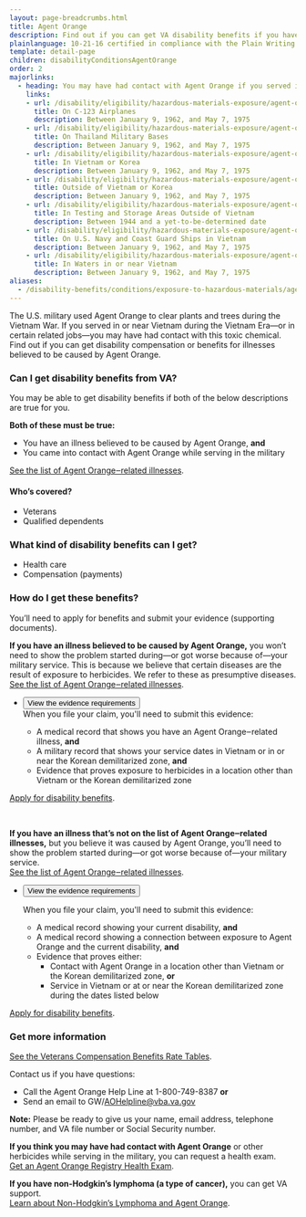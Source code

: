 ```yaml
---
layout: page-breadcrumbs.html
title: Agent Orange
description: Find out if you can get VA disability benefits if you have an illness believed to be caused by contact with Agent Orange during your military service.
plainlanguage: 10-21-16 certified in compliance with the Plain Writing Act
template: detail-page
children: disabilityConditionsAgentOrange
order: 2
majorlinks:
  - heading: You may have had contact with Agent Orange if you served in any of these ways
    links:
    - url: /disability/eligibility/hazardous-materials-exposure/agent-orange/c-123-aircraft/
      title: On C-123 Airplanes
      description: Between January 9, 1962, and May 7, 1975
    - url: /disability/eligibility/hazardous-materials-exposure/agent-orange/thailand-military-bases/
      title: On Thailand Military Bases
      description: Between January 9, 1962, and May 7, 1975
    - url: /disability/eligibility/hazardous-materials-exposure/agent-orange/service-in-vietnam-korea/
      title: In Vietnam or Korea
      description: Between January 9, 1962, and May 7, 1975
    - url: /disability/eligibility/hazardous-materials-exposure/agent-orange/service-outside-vietnam-korea/
      title: Outside of Vietnam or Korea
      description: Between January 9, 1962, and May 7, 1975
    - url: /disability/eligibility/hazardous-materials-exposure/agent-orange/testing-storage-areas/
      title: In Testing and Storage Areas Outside of Vietnam
      description: Between 1944 and a yet-to-be-determined date
    - url: /disability/eligibility/hazardous-materials-exposure/agent-orange/navy-coast-guard-ships-vietnam/
      title: On U.S. Navy and Coast Guard Ships in Vietnam
      description: Between January 9, 1962, and May 7, 1975
    - url: /disability/eligibility/hazardous-materials-exposure/agent-orange/vietnam-waters/
      title: In Waters in or near Vietnam
      description: Between January 9, 1962, and May 7, 1975
aliases:
  - /disability-benefits/conditions/exposure-to-hazardous-materials/agent-orange/
---
```


<div class="va-introtext">

The U.S. military used Agent Orange to clear plants and trees during the Vietnam War. If you served in or near Vietnam during the Vietnam Era—or in certain related jobs—you may have had contact with this toxic chemical. Find out if you can get disability compensation or benefits for illnesses believed to be caused by Agent Orange.

</div>

<div class="feature" markdown="1">

### Can I get disability benefits from VA?

You may be able to get disability benefits if both of the below descriptions are true for you.

**Both of these must be true:**
- You have an illness believed to be caused by Agent Orange, **and**
- You came into contact with Agent Orange while serving in the military

[See the list of Agent Orange‒related illnesses](/disability/eligibility/hazardous-materials-exposure/agent-orange/related-diseases/).


#### Who’s covered?

- Veterans
- Qualified dependents

</div>

### What kind of disability benefits can I get?

- Health care
- Compensation (payments)

### How do I get these benefits?

You’ll need to apply for benefits and submit your evidence (supporting documents). 

**If you have an illness believed to be caused by Agent Orange,** you won’t need to show the problem started during—or got worse because of—your military service. This is because we believe that certain diseases are the result of exposure to herbicides. We refer to these as presumptive diseases. <br>
[See the list of Agent Orange‒related illnesses](/disability/eligibility/hazardous-materials-exposure/agent-orange/related-diseases/).

<div class="usa-accordion">
<ul class="usa-unstyled-list">
<li>
<button class="usa-button-unstyled usa-accordion-button" aria-controls="evidence-agent-orange">View the evidence requirements</button>
<div id="evidence-agent-orange" class="usa-accordion-content">
When you file your claim, you'll need to submit this evidence:
  
- A medical record that shows you have an Agent Orange‒related illness, **and**
- A military record that shows your service dates in Vietnam or in or near the Korean demilitarized zone, **and**
- Evidence that proves exposure to herbicides in a location other than Vietnam or the Korean demilitarized zone

</div>
</li>
</ul>
</div>

[Apply for disability benefits](/disability/how-to-file-claim/).

<br>

**If you have an illness that’s not on the list of Agent Orange‒related illnesses,** but you believe it was caused by Agent Orange, you’ll need to show the problem started during—or got worse because of—your military service. <br>
[See the list of Agent Orange‒related illnesses](/disability/eligibility/hazardous-materials-exposure/agent-orange/related-diseases/).

<div class="usa-accordion">
<ul class="usa-unstyled-list">
<li>
<button class="usa-button-unstyled usa-accordion-button" aria-controls="illness-not-on-list">View the evidence requirements</button>
<div id="illness-not-on-list" class="usa-accordion-content">
  
When you file your claim, you'll need to submit this evidence:
- A medical record showing your current disability, **and**
- A medical record showing a connection between exposure to Agent Orange and the current disability, **and**
- Evidence that proves either:
   - Contact with Agent Orange in a location other than Vietnam or the Korean demilitarized zone, **or**
   - Service in Vietnam or at or near the Korean demilitarized zone during the dates listed below
  
</div>
</li>
</ul>
</div>

[Apply for disability benefits](/disability/how-to-file-claim/).


### Get more information

[See the Veterans Compensation Benefits Rate Tables](https://www.benefits.va.gov/COMPENSATION/resources_comp01.asp).

Contact us if you have questions:
- Call the Agent Orange Help Line at 1-800-749-8387 **or** 
- Send an email to GW/AOHelpline@vba.va.gov

**Note:** Please be ready to give us your name, email address, telephone number, and VA file number or Social Security number.

**If you think you may have had contact with Agent Orange** or other herbicides while serving in the military, you can request a health exam. <br>
[Get an Agent Orange Registry Health Exam](/disability/eligibility/hazardous-materials-exposure/agent-orange/registry-health-exam/).

**If you have non-Hodgkin’s lymphoma (a type of cancer),** you can get VA support. <br>
[Learn about Non-Hodgkin’s Lymphoma and Agent Orange](/disability/eligibility/hazardous-materials-exposure/agent-orange/non-hodgkins-lymphoma/).

